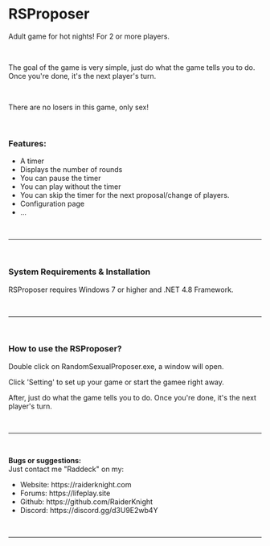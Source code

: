 # RSProposer
<p>Adult game for hot nights! For 2 or more players.</p>
<br>
<p>The goal of the game is very simple, just do what the game tells you to do. Once you're done, it's the next player's turn.</p>
<br>
<p>There are no losers in this game, only sex!</p>
<br>
<h3>Features:</h3>
<ul><li>A timer</li>
<li>Displays the number of rounds</li>
<li>You can pause the timer</li>
<li>You can play without the timer</li>
<li>You can skip the timer for the next proposal/change of players.</li>
<li>Configuration page</li>
<li>...</li>
</ul>
<br>
<hr>
<br>
<h3>System Requirements & Installation</h3>
<p>RSProposer requires Windows 7 or higher and .NET 4.8 Framework.</p>
<br>
<hr>
<br>
<h3>How to use the RSProposer?</h3>
<p>Double click on RandomSexualProposer.exe, a window will open.</p>
<p>Click 'Setting' to set up your game or start the gamee right away.</p>
<p>After, just do what the game tells you to do. Once you're done, it's the next player's turn.</p>
<br>
<hr>
<br>
<p><strong>Bugs or suggestions:</strong><br>
Just contact me "Raddeck" on my:</p>
<ul><li>Website: https://raiderknight.com</li>
<li>Forums: https://lifeplay.site</li>
<li>Github: https://github.com/RaiderKnight</li>
<li>Discord: https://discord.gg/d3U9E2wb4Y</li></ul>
<br>
<hr>
<br>